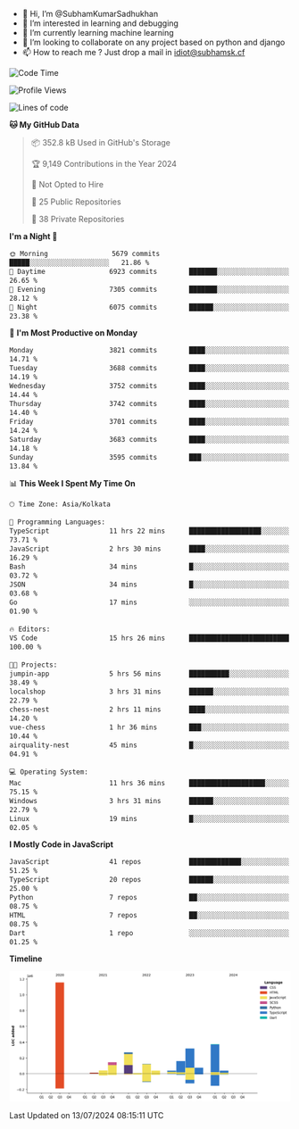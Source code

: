 - 👋 Hi, I’m @SubhamKumarSadhukhan
- 👀 I’m interested in learning and debugging
- 🌱 I’m currently learning machine learning
- 💞️ I’m looking to collaborate on any project based on python and django
- 📫 How to reach me ?
      Just drop a mail in idiot@subhamsk.cf

<!---
SubhamKumarSadhukhan/SubhamKumarSadhukhan is a ✨ special ✨ repository because its `README.md` (this file) appears on your GitHub profile.
You can click the Preview link to take a look at your changes.
--->


<!--START_SECTION:waka-->
![Code Time](http://img.shields.io/badge/Code%20Time-2%2C301%20hrs%2035%20mins-blue)

![Profile Views](http://img.shields.io/badge/Profile%20Views-1-blue)

![Lines of code](https://img.shields.io/badge/From%20Hello%20World%20I%27ve%20Written-2.8%20million%20lines%20of%20code-blue)

**🐱 My GitHub Data** 

> 📦 352.8 kB Used in GitHub's Storage 
 > 
> 🏆 9,149 Contributions in the Year 2024
 > 
> 🚫 Not Opted to Hire
 > 
> 📜 25 Public Repositories 
 > 
> 🔑 38 Private Repositories 
 > 
**I'm a Night 🦉** 

```text
🌞 Morning                5679 commits        █████░░░░░░░░░░░░░░░░░░░░   21.86 % 
🌆 Daytime                6923 commits        ███████░░░░░░░░░░░░░░░░░░   26.65 % 
🌃 Evening                7305 commits        ███████░░░░░░░░░░░░░░░░░░   28.12 % 
🌙 Night                  6075 commits        ██████░░░░░░░░░░░░░░░░░░░   23.38 % 
```
📅 **I'm Most Productive on Monday** 

```text
Monday                   3821 commits        ████░░░░░░░░░░░░░░░░░░░░░   14.71 % 
Tuesday                  3688 commits        ████░░░░░░░░░░░░░░░░░░░░░   14.19 % 
Wednesday                3752 commits        ████░░░░░░░░░░░░░░░░░░░░░   14.44 % 
Thursday                 3742 commits        ████░░░░░░░░░░░░░░░░░░░░░   14.40 % 
Friday                   3701 commits        ████░░░░░░░░░░░░░░░░░░░░░   14.24 % 
Saturday                 3683 commits        ████░░░░░░░░░░░░░░░░░░░░░   14.18 % 
Sunday                   3595 commits        ███░░░░░░░░░░░░░░░░░░░░░░   13.84 % 
```


📊 **This Week I Spent My Time On** 

```text
🕑︎ Time Zone: Asia/Kolkata

💬 Programming Languages: 
TypeScript               11 hrs 22 mins      ██████████████████░░░░░░░   73.71 % 
JavaScript               2 hrs 30 mins       ████░░░░░░░░░░░░░░░░░░░░░   16.29 % 
Bash                     34 mins             █░░░░░░░░░░░░░░░░░░░░░░░░   03.72 % 
JSON                     34 mins             █░░░░░░░░░░░░░░░░░░░░░░░░   03.68 % 
Go                       17 mins             ░░░░░░░░░░░░░░░░░░░░░░░░░   01.90 % 

🔥 Editors: 
VS Code                  15 hrs 26 mins      █████████████████████████   100.00 % 

🐱‍💻 Projects: 
jumpin-app               5 hrs 56 mins       ██████████░░░░░░░░░░░░░░░   38.49 % 
localshop                3 hrs 31 mins       ██████░░░░░░░░░░░░░░░░░░░   22.79 % 
chess-nest               2 hrs 11 mins       ████░░░░░░░░░░░░░░░░░░░░░   14.20 % 
vue-chess                1 hr 36 mins        ███░░░░░░░░░░░░░░░░░░░░░░   10.44 % 
airquality-nest          45 mins             █░░░░░░░░░░░░░░░░░░░░░░░░   04.91 % 

💻 Operating System: 
Mac                      11 hrs 36 mins      ███████████████████░░░░░░   75.15 % 
Windows                  3 hrs 31 mins       ██████░░░░░░░░░░░░░░░░░░░   22.79 % 
Linux                    19 mins             █░░░░░░░░░░░░░░░░░░░░░░░░   02.05 % 
```

**I Mostly Code in JavaScript** 

```text
JavaScript               41 repos            █████████████░░░░░░░░░░░░   51.25 % 
TypeScript               20 repos            ██████░░░░░░░░░░░░░░░░░░░   25.00 % 
Python                   7 repos             ██░░░░░░░░░░░░░░░░░░░░░░░   08.75 % 
HTML                     7 repos             ██░░░░░░░░░░░░░░░░░░░░░░░   08.75 % 
Dart                     1 repo              ░░░░░░░░░░░░░░░░░░░░░░░░░   01.25 % 
```



**Timeline**

![Lines of Code chart](https://raw.githubusercontent.com/SubhamKumarSadhukhan/SubhamKumarSadhukhan/main/assets/bar_graph.png)


 Last Updated on 13/07/2024 08:15:11 UTC
<!--END_SECTION:waka-->
